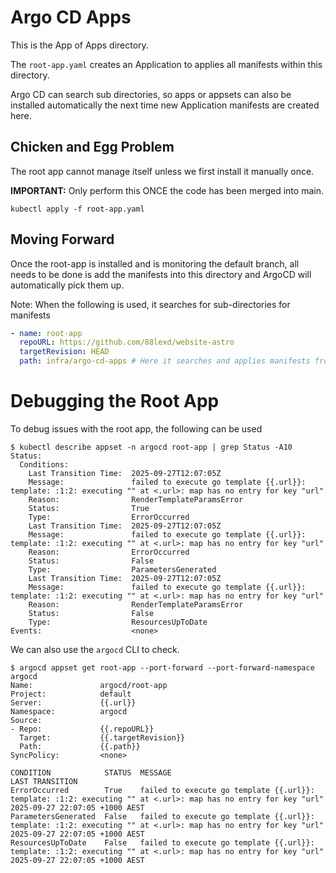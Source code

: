 # Argo CD Apps
This is the App of Apps directory.

The `root-app.yaml` creates an Application to applies all manifests within this directory.

Argo CD can search sub directories, so apps or appsets can also be installed automatically the next time new Application manifests are created here.

## Chicken and Egg Problem
The root app cannot manage itself unless we first install it manually once.

**IMPORTANT:** Only perform this ONCE the code has been merged into main.
```
kubectl apply -f root-app.yaml
```

## Moving Forward
Once the root-app is installed and is monitoring the default branch, all needs to be done is add the manifests into this directory and ArgoCD will automatically pick them up.

Note: When the following is used, it searches for sub-directories for manifests
```yaml
- name: root-app
  repoURL: https://github.com/88lexd/website-astro
  targetRevision: HEAD
  path: infra/argo-cd-apps # Here it searches and applies manifests from all sub-dirs
```

# Debugging the Root App
To debug issues with the root app, the following can be used
```
$ kubectl describe appset -n argocd root-app | grep Status -A10
Status:
  Conditions:
    Last Transition Time:  2025-09-27T12:07:05Z
    Message:               failed to execute go template {{.url}}: template: :1:2: executing "" at <.url>: map has no entry for key "url"
    Reason:                RenderTemplateParamsError
    Status:                True
    Type:                  ErrorOccurred
    Last Transition Time:  2025-09-27T12:07:05Z
    Message:               failed to execute go template {{.url}}: template: :1:2: executing "" at <.url>: map has no entry for key "url"
    Reason:                ErrorOccurred
    Status:                False
    Type:                  ParametersGenerated
    Last Transition Time:  2025-09-27T12:07:05Z
    Message:               failed to execute go template {{.url}}: template: :1:2: executing "" at <.url>: map has no entry for key "url"
    Reason:                RenderTemplateParamsError
    Status:                False
    Type:                  ResourcesUpToDate
Events:                    <none>
```

We can also use the `argocd` CLI to check.
```
$ argocd appset get root-app --port-forward --port-forward-namespace argocd
Name:               argocd/root-app
Project:            default
Server:             {{.url}}
Namespace:          argocd
Source:
- Repo:             {{.repoURL}}
  Target:           {{.targetRevision}}
  Path:             {{.path}}
SyncPolicy:         <none>

CONDITION            STATUS  MESSAGE                                                                                                         LAST TRANSITION
ErrorOccurred        True    failed to execute go template {{.url}}: template: :1:2: executing "" at <.url>: map has no entry for key "url"  2025-09-27 22:07:05 +1000 AEST
ParametersGenerated  False   failed to execute go template {{.url}}: template: :1:2: executing "" at <.url>: map has no entry for key "url"  2025-09-27 22:07:05 +1000 AEST
ResourcesUpToDate    False   failed to execute go template {{.url}}: template: :1:2: executing "" at <.url>: map has no entry for key "url"  2025-09-27 22:07:05 +1000 AEST
```
